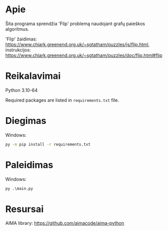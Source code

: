 # Apie

Šita programa sprendžia 'Flip' problemą naudojant grafų paieškos algoritmus.

'Flip' žaidimas: https://www.chiark.greenend.org.uk/~sgtatham/puzzles/js/flip.html, instrukcijos: https://www.chiark.greenend.org.uk/~sgtatham/puzzles/doc/flip.html#flip

# Reikalavimai

Python 3.10-64

Required packages are listed in `requirements.txt` file.

# Diegimas

Windows:

```cmd
py -m pip install -r requirements.txt
```

# Paleidimas

Windows:

```cmd
py .\main.py
```

# Resursai

AIMA library: https://github.com/aimacode/aima-python
